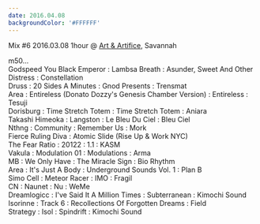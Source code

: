 ```yaml
---
date: 2016.04.08
backgroundColor: '#FFFFFF'
---
```


Mix #6 2016.03.08 1hour @ [Art & Artifice](http://www.art-and-artifice.com/blog/), Savannah  

m50...  
Godspeed You Black Emperor : Lambsa Breath : Asunder, Sweet And Other Distress : Constellation  
Druss : 20 Sides A Minutes : Gnod Presents : Trensmat  
Area : Entireless (Donato Dozzy's Genesis Chamber Version) : Entireless : Tesuji  
Dorisburg : Time Stretch Totem : Time Stretch Totem : Aniara  
Takashi Himeoka : Langston : Le Bleu Du Ciel : Bleu Ciel  
Nthng : Community : Remember Us : Mork  
Fierce Ruling Diva : Atomic Slide (Rise Up & Work NYC)  
The Fear Ratio : 20122 : 1.1 : KASM  
Vakula : Modulation 01 : Modulations : Arma  
MB : We Only Have : The Miracle Sign : Bio Rhythm  
Area : It's Just A Body : Underground Sounds Vol. 1 : Plan B  
Simo Cell : Meteor Racer : IMO : Fragil  
CN : Naunet : Nu : WeMe  
Dreamlogicc : I've Said It A Million Times : Subterranean : Kimochi Sound  
Isorinne : Track 6 : Recollections Of Forgotten Dreams : Field  
Strategy : Isol : Spindrift : Kimochi Sound
